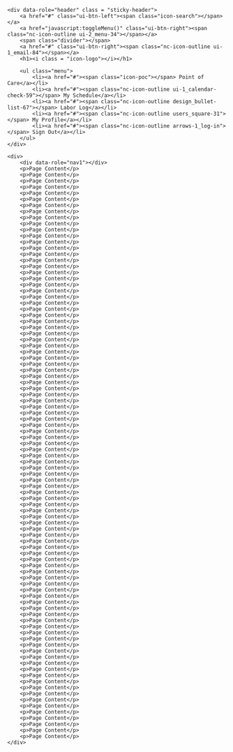     <div data-role="header" class = "sticky-header">
        <a href="#" class="ui-btn-left"><span class="icon-search"></span></a>
        <a href="javascript:toggleMenu()" class="ui-btn-right"><span class="nc-icon-outline ui-2_menu-34"></span></a>
        <span class="divider"></span>
        <a href="#" class="ui-btn-right"><span class="nc-icon-outline ui-1_email-84"></span></a>
        <h1><i class = "icon-logo"></i></h1>

        <ul class="menu">
            <li><a href="#"><span class="icon-poc"></span> Point of Care</a></li>
            <li><a href="#"><span class="nc-icon-outline ui-1_calendar-check-59"></span> My Schedule</a></li>
            <li><a href="#"><span class="nc-icon-outline design_bullet-list-67"></span> Labor Log</a></li>
            <li><a href="#"><span class="nc-icon-outline users_square-31"></span> My Profile</a></li>
            <li><a href="#"><span class="nc-icon-outline arrows-1_log-in"></span> Sign Out</a></li>
        </ul>
    </div>

    <div>
        <div data-role="nav1"></div>
        <p>Page Content</p>
        <p>Page Content</p>
        <p>Page Content</p>
        <p>Page Content</p>
        <p>Page Content</p>
        <p>Page Content</p>
        <p>Page Content</p>
        <p>Page Content</p>
        <p>Page Content</p>
        <p>Page Content</p>
        <p>Page Content</p>
        <p>Page Content</p>
        <p>Page Content</p>
        <p>Page Content</p>
        <p>Page Content</p>
        <p>Page Content</p>
        <p>Page Content</p>
        <p>Page Content</p>
        <p>Page Content</p>
        <p>Page Content</p>
        <p>Page Content</p>
        <p>Page Content</p>
        <p>Page Content</p>
        <p>Page Content</p>
        <p>Page Content</p>
        <p>Page Content</p>
        <p>Page Content</p>
        <p>Page Content</p>
        <p>Page Content</p>
        <p>Page Content</p>
        <p>Page Content</p>
        <p>Page Content</p>
        <p>Page Content</p>
        <p>Page Content</p>
        <p>Page Content</p>
        <p>Page Content</p>
        <p>Page Content</p>
        <p>Page Content</p>
        <p>Page Content</p>
        <p>Page Content</p>
        <p>Page Content</p>
        <p>Page Content</p>
        <p>Page Content</p>
        <p>Page Content</p>
        <p>Page Content</p>
        <p>Page Content</p>
        <p>Page Content</p>
        <p>Page Content</p>
        <p>Page Content</p>
        <p>Page Content</p>
        <p>Page Content</p>
        <p>Page Content</p>
        <p>Page Content</p>
        <p>Page Content</p>
        <p>Page Content</p>
        <p>Page Content</p>
        <p>Page Content</p>
        <p>Page Content</p>
        <p>Page Content</p>
        <p>Page Content</p>
        <p>Page Content</p>
        <p>Page Content</p>
        <p>Page Content</p>
        <p>Page Content</p>
        <p>Page Content</p>
        <p>Page Content</p>
        <p>Page Content</p>
        <p>Page Content</p>
        <p>Page Content</p>
        <p>Page Content</p>
        <p>Page Content</p>
        <p>Page Content</p>
        <p>Page Content</p>
        <p>Page Content</p>
        <p>Page Content</p>
        <p>Page Content</p>
        <p>Page Content</p>
        <p>Page Content</p>
        <p>Page Content</p>
        <p>Page Content</p>
        <p>Page Content</p>
        <p>Page Content</p>
        <p>Page Content</p>
        <p>Page Content</p>
        <p>Page Content</p>
        <p>Page Content</p>
        <p>Page Content</p>
        <p>Page Content</p>
        <p>Page Content</p>
        <p>Page Content</p>
        <p>Page Content</p>
        <p>Page Content</p>
        <p>Page Content</p>
        <p>Page Content</p>
    </div>
